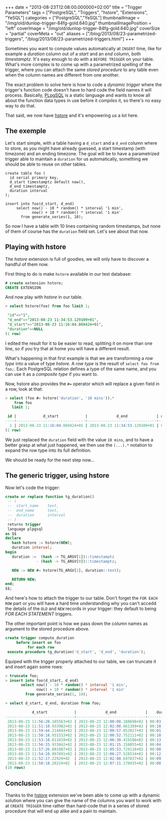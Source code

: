 +++
date = "2013-08-23T12:08:00.000000+02:00"
title = "Trigger Parameters"
tags = ["PostgreSQL", "Triggers", "hstore", "Extensions", "YeSQL"]
categories = ["PostgreSQL","YeSQL"]
thumbnailImage = "/img/old/dunlop-trigger-84fg-gold.640.jpg"
thumbnailImagePosition = "left"
coverImage = "/img/old/dunlop-trigger-84fg-gold.640.jpg"
coverSize = "partial"
coverMeta = "out"
aliases = ["/blog/2013/08/23-parametrized-triggers",
           "/blog/2013/08/23-parametrized-triggers.html"]
+++

Sometimes you want to compute values automatically at 
`INSERT` time, like for
example a 
*duration* column out of a 
*start* and an 
*end* column, both
*timestamptz*. It's easy enough to do with a 
`BEFORE TRIGGER` on your table.
What's more complex is to come up with a parametrized spelling of the
trigger, where you can attach the same 
*stored procedure* to any table even
when the column names are different from one another.

<!--more-->
<!--toc-->

The exact problem to solve here is how to code a 
*dynamic trigger* where the
trigger's function code doesn't have to hard code the field names it will
process. Basically, 
[PLpgSQL](http://www.postgresql.org/docs/9.2/static/plpgsql-overview.html) is a static language and wants to know all about
the function data types in use before it 
*compiles* it, so there's no easy way
to do that.

That said, we now have 
[hstore](http://www.postgresql.org/docs/9.2/static/hstore.html) and it's empowering us a lot here.


## The exemple

Let's start simple, with a table having a 
`d_start` and a 
`d_end` column where
to store, as you might have already guessed, a start timestamp (with
timezone) and an ending timezone. The goal will be to have a parametrized
trigger able to maintain a 
`duration` for us automatically, something we
should be able to reuse on other tables.

~~~
create table foo (
  id serial primary key,
  d_start timestamptz default now(),
  d_end timestamptz,
  duration interval
);

insert into foo(d_start, d_end)
     select now() - 10 * random() * interval '1 min',
            now() + 10 * random() * interval '1 min'
       from generate_series(1, 10);
~~~


So now I have a table with 10 lines containing random timestamps, but none
of them of course has the 
`duration` field set. Let's see about that now.


## Playing with hstore

The 
*hstore* extension is full of goodies, we will only have to discover a
handful of them now.

First thing to do is make 
`hstore` available in our test database:

~~~ sql
# create extension hstore;
CREATE EXTENSION
~~~


And now play with 
*hstore* in our table.

~~~ sql
> select hstore(foo) from foo limit 1;

 "id"=>"1",
 "d_end"=>"2013-08-23 11:34:53.129109+01",
 "d_start"=>"2013-08-23 11:16:04.869424+01",
 "duration"=>NULL
(1 row)
~~~


I edited the result for it to be easier to read, splitting it on more than
one line, so if you try that at home you will have a different result.

What's happening in that first example is that we are transforming a 
*row
type* into a value of type 
*hstore*. A 
*row type* is the result of 
`select foo
from foo;`. Each PostgreSQL relation defines a type of the same name, and you
can use it as a 
*composite type* if you want to.

Now, hstore also provides the 
`#=` operator which will replace a
given field in a row, look at that:

~~~ sql
> select (foo #= hstore('duration', '10 mins')).*
    from foo
   limit 1;

 id |            d_start            |             d_end             | duration 
----+-------------------------------+-------------------------------+----------
  1 | 2013-08-23 11:16:04.869424+01 | 2013-08-23 11:34:53.129109+01 | 00:10:00
(1 row)
~~~


We just replaced the 
`duration` field with the value 
`10 mins`, and to have a
better grasp at what just happened, we then use the 
`(...).*` notation to
expand the row type into its full definition.

We should be ready for the next step now...


## The generic trigger, using hstore

Now let's code the trigger:

~~~ sql
create or replace function tg_duration()
 -- (
 --  start_name    text,
 --  end_name      text,
 --  duration      interval
 -- )
 returns trigger
 language plpgsql
as $$
declare
   hash hstore := hstore(NEW);
   duration interval;
begin
   duration :=  (hash -> TG_ARGV[1])::timestamptz
              - (hash -> TG_ARGV[0])::timestamptz;

   NEW := NEW #= hstore(TG_ARGV[2], duration::text);

   RETURN NEW;
end;
$$;
~~~


And here's how to attach the trigger to our table. Don't forget the 
`FOR EACH
ROW` part or you will have a hard time understanding why you can't accedd the
details of the 
`OLD` and 
`NEW` records in your trigger: they default to being
*FOR EACH STATEMENT* triggers.

The other important point is how we pass down the column names as argument
to the stored procedure above.

~~~ sql
create trigger compute_duration
     before insert on foo
          for each row
 execute procedure tg_duration('d_start', 'd_end', 'duration');
~~~


Equiped with the trigger properly attached to our table, we can truncate it
and insert again some rows:

~~~ sql
> truncate foo;
> insert into foo(d_start, d_end)
       select now() - 10 * random() * interval '1 min',
              now() + 10 * random() * interval '1 min'
         from generate_series(1, 10);

> select d_start, d_end, duration from foo;

            d_start            |             d_end             |    duration     
-------------------------------+-------------------------------+-----------------
 2013-08-23 11:56:20.185563+02 | 2013-08-23 12:00:08.188698+02 | 00:03:48.003135
 2013-08-23 11:51:10.933982+02 | 2013-08-23 12:02:08.661389+02 | 00:10:57.727407
 2013-08-23 11:59:44.214844+02 | 2013-08-23 12:00:57.852027+02 | 00:01:13.637183
 2013-08-23 11:50:18.931533+02 | 2013-08-23 12:00:52.752111+02 | 00:10:33.820578
 2013-08-23 11:53:18.811819+02 | 2013-08-23 12:06:30.419106+02 | 00:13:11.607287
 2013-08-23 11:56:33.933842+02 | 2013-08-23 12:01:15.158055+02 | 00:04:41.224213
 2013-08-23 11:57:26.881887+02 | 2013-08-23 12:05:53.724116+02 | 00:08:26.842229
 2013-08-23 11:54:10.897691+02 | 2013-08-23 12:06:27.528534+02 | 00:12:16.630843
 2013-08-23 11:52:17.22929+02  | 2013-08-23 12:02:08.647837+02 | 00:09:51.418547
 2013-08-23 11:58:18.20224+02  | 2013-08-23 12:07:11.170435+02 | 00:08:52.968195
(10 rows)
~~~



## Conclusion

Thanks to the 
[hstore](http://www.postgresql.org/docs/current/static/hstore.html) extension we've been able to come up with a dynamic
solution where you can give the name of the columns you want to work with at
`CREATE TRIGGER` time rather than hard-code that in a series of stored
procedure that will end up alike and a pain to maintain.
